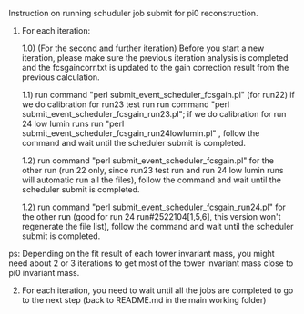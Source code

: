 Instruction on running schuduler job submit for pi0 reconstruction.


1) For each iteration: 

	 1.0) (For the second and further iteration) Before you start a new iteration, please make sure the previous iteration analysis is completed and the fcsgaincorr.txt is updated to the gain correction result from the previous calculation.

	 1.1) run command "perl submit_event_scheduler_fcsgain.pl" (for run22) if we do calibration for run23 test run run command "perl submit_event_scheduler_fcsgain_run23.pl"; if we do calibration for run 24 low lumin runs run "perl submit_event_scheduler_fcsgain_run24lowlumin.pl" , follow the command and wait until the scheduler submit is completed.

	 1.2) run command "perl submit_event_scheduler_fcsgain.pl" for the other run (run 22 only, since run23 test run and run 24 low lumin runs will automatic run all the files), follow the command and wait until the scheduler submit is completed.

	 1.2) run command "perl submit_event_scheduler_fcsgain_run24.pl" for the other run (good for run 24 run#2522104[1,5,6], this version won't regenerate the file list), follow the command and wait until the scheduler submit is completed.

ps: Depending on the fit result of each tower invariant mass, you might need about 2 or 3 iterations to get most of the tower invariant mass close to pi0 invariant mass.


2) For each iteration, you need to wait until all the jobs are completed to go to the next step (back to README.md in the main working folder)






